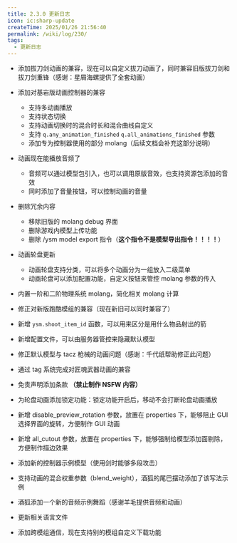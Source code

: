 ```yaml
---
title: 2.3.0 更新日志
icon: ic:sharp-update
createTime: 2025/01/26 21:56:40
permalink: /wiki/log/230/
tags:
  - 更新日志
---
```


- 添加拔刀剑动画的兼容，现在可以自定义拔刀动画了，同时兼容旧版拔刀剑和拔刀剑重锋（感谢：星屑海螺提供了全套动画）
- 添加对基岩版动画控制器的兼容
  - 支持多动画播放
  - 支持状态切换
  - 支持动画切换时的混合时长和混合曲线自定义
  - 支持 `q.any_animation_finished` `q.all_animations_finished` 参数
  - 添加专为控制器使用的部分 molang（后续文档会补充这部分说明）

- 动画现在能播放音频了
  - 音频可以通过模型包引入，也可以调用原版音效，也支持资源包添加的音效
  - 同时添加了音量按钮，可以控制动画的音量

- 删除冗余内容
  - 移除旧版的 molang debug 界面
  - 删除游戏内模型上传功能
  - 删除 /ysm model export 指令（**这个指令不是模型导出指令！！！！**）
- 动画轮盘更新
  - 动画轮盘支持分类，可以将多个动画分为一组放入二级菜单
  - 动画轮盘可以添加配置功能，自定义按钮来管控 molang 参数的传入

- 内置一阶和二阶物理系统 molang，简化相关 molang 计算
- 修正对新版跑酷模组的兼容（现在新旧可以同时兼容了）
- 新增 `ysm.shoot_item_id` 函数，可以用来区分是用什么物品射出的箭
- 新增配置文件，可以由服务器管控来隐藏默认模型
- 修正默认模型与 tacz 枪械的动画问题（感谢：千代纸帮助修正此问题）
- 通过 tag 系统完成对匠魂武器动画的兼容
- 免责声明添加条款 **（禁止制作 NSFW 内容）**
- 为轮盘动画添加锁定功能：锁定功能开启后，移动不会打断轮盘动画播放
- 新增 disable_preview_rotation 参数，放置在 properties 下，能够阻止 GUI 选择界面的旋转，方便制作 GUI 动画
- 新增 all_cutout 参数，放置在 properties 下，能够强制给模型添加面剔除，方便制作描边效果
- 添加新的控制器示例模型（使用剑时能够多段攻击）
- 支持动画的混合权重参数（blend_weight），酒狐的尾巴摆动添加了该写法示例
- 酒狐添加一个新的音频示例舞蹈（感谢羊毛提供音频和动画）
- 更新相关语言文件
- 添加跨模组通信，现在支持别的模组自定义下载功能



